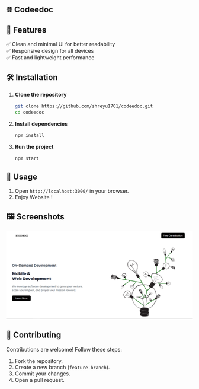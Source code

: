 ## 🌐 Codeedoc



## 📖 Features

✅ Clean and minimal UI for better readability  
✅ Responsive design for all devices  
✅ Fast and lightweight performance

## 🛠 Installation

1. **Clone the repository**
   ```bash
   git clone https://github.com/shreyu1701/codeedoc.git
   cd codeedoc
   ```
2. **Install dependencies**
   ```bash
   npm install
   ```
3. **Run the project**
   ```bash
   npm start
   ```

## 🎯 Usage

1. Open `http://localhost:3000/` in your browser.
2. Enjoy Website !

## 🖼 Screenshots

![Codeedoc Screenshot](./public/CodeedocHomePage.png)

## 🤝 Contributing

Contributions are welcome! Follow these steps:

1. Fork the repository.
2. Create a new branch (`feature-branch`).
3. Commit your changes.
4. Open a pull request.
